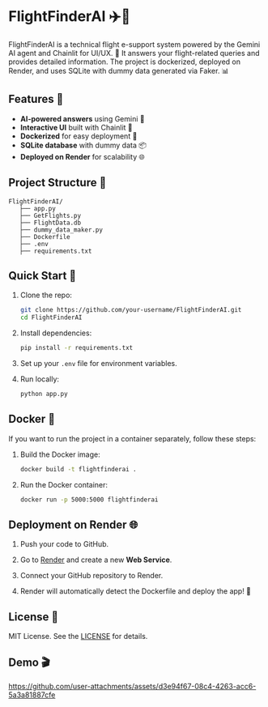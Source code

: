 ﻿# FlightFinderAI ✈️🤖

FlightFinderAI is a technical flight e-support system powered by the Gemini AI agent and Chainlit for UI/UX. 🚀 It answers your flight-related queries and provides detailed information. The project is dockerized, deployed on Render, and uses SQLite with dummy data generated via Faker. 📊

## Features 🌟
- **AI-powered answers** using Gemini 🤖
- **Interactive UI** built with Chainlit 💬
- **Dockerized** for easy deployment 🐳
- **SQLite database** with dummy data 📦
- **Deployed on Render** for scalability 🌐

## Project Structure 📂

```
FlightFinderAI/
   ├── app.py                 
   ├── GetFlights.py          
   ├── FlightData.db          
   ├── dummy_data_maker.py
   ├── Dockerfile    
   ├── .env                  
   ├── requirements.txt      
```

## Quick Start 🚀

1. Clone the repo:
   ```bash
   git clone https://github.com/your-username/FlightFinderAI.git
   cd FlightFinderAI
   ```

2. Install dependencies:
   ```bash
   pip install -r requirements.txt
   ```

3. Set up your `.env` file for environment variables.

4. Run locally:
   ```bash
   python app.py
   ```

## Docker 🐳
If you want to run the project in a container separately, follow these steps:
1. Build the Docker image:
   ```bash
   docker build -t flightfinderai .
   ```

2. Run the Docker container:
   ```bash
   docker run -p 5000:5000 flightfinderai
   ```

## Deployment on Render 🌐

1. Push your code to GitHub.

2. Go to [Render](https://render.com) and create a new **Web Service**.

3. Connect your GitHub repository to Render.

4. Render will automatically detect the Dockerfile and deploy the app! 🚀

## License 📄

MIT License. See the [LICENSE](LICENSE) for details.

## Demo 🎬

https://github.com/user-attachments/assets/d3e94f67-08c4-4263-acc6-5a3a81887cfe




